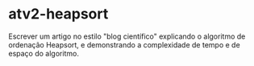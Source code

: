 # atv2-heapsort
Escrever um artigo no estilo "blog científico" explicando o algoritmo de ordenação Heapsort, e demonstrando a complexidade de tempo e de espaço do algoritmo.
